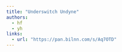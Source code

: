 ```yaml
---
title: "Underswitch Undyne"
authors:
  - hf
  - yh
links:
  - url: "https://pan.bilnn.com/s/Aq7OTD"
---
```


